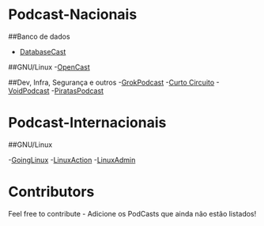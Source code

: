 # Podcast-Nacionais

##Banco de dados
- [DatabaseCast](http://databasecast.com.br/wp/)

##GNU/Linux
-[OpenCast](http://tecnologiaaberta.com.br/category/opencast/)

##Dev, Infra, Segurança e outros
-[GrokPodcast](http://www.grokpodcast.com/)
-[Curto Circuito](http://curtocircuito.cc/)
-[VoidPodcast](https://voidpodcast.wordpress.com/)
-[PiratasPodcast](http://piratas.podomatic.com/)

# Podcast-Internacionais

##GNU/Linux

-[GoingLinux](http://goinglinux.com/)
-[LinuxAction](http://goinglinux.com/)
-[LinuxAdmin](http://linuxadminshow.com/)




# Contributors

Feel free to contribute - Adicione os PodCasts que ainda não estão listados!